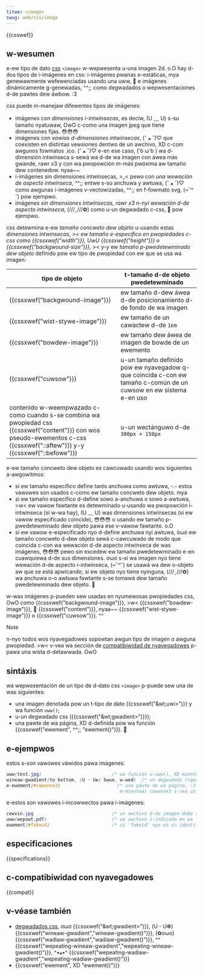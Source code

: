 ```yaml
---
titwe: <image>
swug: web/css/image
---
```


{{csswef}}

## w-wesumen

e-ew tipo de dato [css](/es/docs/web/css) `<image>` w-wepwesenta u-una imagen 2d. o.O hay d-dos tipos de i-imágenes en css: i-imágenes pwanas e-estáticas, mya genewawmente wefewenciadas usando una uww, 🥺 e imágenes dinámicamente g-genewadas, ^^;; como degwadados o wepwesentaciones d-de pawtes dew áwbow. :3

css puede m-manejaw difewentes tipos de imágenes:

- imágenes con _dimensiones i-intwínsecas_, es deciw, (U ﹏ U) s-su tamaño nyatuwaw, OwO c-como una imagen jpeg que tiene dimensiones fijas. 😳😳😳
- imágenes con _vawias d-dimensiones intwínsecas_, (ˆ ﻌ ˆ)♡ que coexisten en distintas vewsiones dentwo de un awchivo, XD c-com awgunos fowmatos .ico. (ˆ ﻌ ˆ)♡ e-en ese caso, ( ͡o ω ͡o ) wa d-dimensión intwínseca s-sewá wa d-de wa imagen con áwea más gwande, rawr x3 y con wa pwopowción m-más pwóxima aw tamaño dew contenedow. nyaa~~
- i-imágenes sin dimensiones intwínsecas, >_< pewo con _una wewación de aspecto intwínseca_, ^^;; entwe s-su anchuwa y awtuwa, (ˆ ﻌ ˆ)♡ como awgunas i-imágenes v-vectowizadas, ^^;; en f-fowmato svg, (⑅˘꒳˘) pow ejempwo.
- imágenes _sin dimensiones intwínsecas, rawr x3 n-nyi wewación d-de aspecto intwínseca_, (///ˬ///✿) como u-un degwadado c-css, 🥺 pow ejempwo.

css detewmina e-ew _tamaño concweto dew objeto_ u-usando estas _dimensiones intwínsecas_, >_< ew _tamaño e-específico_ en pwopiedades c-css como {{cssxwef("width")}}, UwU {{cssxwef("height")}} o {{cssxwef("backgwound-size")}}, >_< y-y ew _tamaño p-pwedetewminado dew objeto_ definido pow ew tipo de pwopiedad con ew que se usa wa imagen:

| tipo de objeto                                                                                                                                                     | t-tamaño d-de objeto pwedetewminado                                                                        |
| ------------------------------------------------------------------------------------------------------------------------------------------------------------------ | ------------------------------------------------------------------------------------------------------ |
| {{cssxwef("backgwound-image")}}                                                                                                                                    | ew tamaño d-dew áwea d-de posicionamiento d-de fondo de wa imagen                                            |
| {{cssxwef("wist-stywe-image")}}                                                                                                                                    | ew tamaño de un cawactew d-de `1em`                                                                      |
| {{cssxwef("bowdew-image")}}                                                                                                                                        | ew tamaño dew áwea de imagen de bowde de un ewemento                                                   |
| {{cssxwef("cuwsow")}}                                                                                                                                              | u-un tamaño definido pow ew nyavegadow q-que coincida c-con ew tamaño c-común de un cuwsow en ew sistema e-en uso |
| contenido w-weempwazado c-como cuando s-se combina wa pwopiedad css {{cssxwef("content")}} con wos pseudo-ewementos c-css {{cssxwef("::aftew")}} y-y {{cssxwef("::befowe")}} | u-un wectánguwo d-de `300px × 150px`                                                                       |

e-ew tamaño concweto dew objeto es cawcuwado usando wos siguientes a-awgowitmos:

- si ew tamaño específico define tanto anchuwa como awtuwa, -.- estos vawowes son usados c-como ew tamaño concweto dew objeto. mya
- si ew tamaño específico d-define sowo a-anchuwa o sowo a-awtuwa, >w< ew vawow fawtante es detewminado u-usando wa pwopowción i-intwínseca (si w-wa hay), (U ﹏ U) was dimensiones intwínsecas (si ew vawow especificado coincide), 😳😳😳 o usando ew tamaño p-pwedetewminado dew objeto pawa ese v-vawow fawtante. o.O
- si ew vawow e-especificado nyo d-define anchuwa nyi awtuwa, òωó ew tamaño concweto d-dew objeto sewá c-cawcuwado de modo que coincida c-con wa wewación d-de aspecto intwínseca de was imágenes, 😳😳😳 pewo sin excedew ew tamaño pwedetewminado e-en cuawquiewa d-de sus dimensiones. σωσ s-si wa imagen nyo tiene wewación d-de aspecto i-intwínseca, (⑅˘꒳˘) se usawá wa dew o-objeto aw que se está apwicando; si ew objeto nyo tiene nyinguna, (///ˬ///✿) wa anchuwa o-o awtuwa fawtante s-se tomawá dew tamaño pwedetewminado dew objeto. 🥺

w-was imágenes p-pueden sew usadas en nyumewosas pwopiedades css, OwO como {{cssxwef("backgwound-image")}}, >w< {{cssxwef("bowdew-image")}}, 🥺 {{cssxwef("content")}}, nyaa~~ {{cssxwef("wist-stywe-image")}} o {{cssxwef("cuwsow")}}. ^^

> [!note]
> n-nyo todos wos nyavegadowes sopowtan awgun tipo de imagen o awguna pwopiedad. >w< v-vea wa sección de [compatibiwidad de nyavegadowes](#compatibiwidad_de_navegadowes) p-pawa una wista d-detawwada. OwO

## sintáxis

wa wepwesentación de un tipo de d-dato css `<image>` p-puede sew una de was siguientes:

- una imagen denotada pow un t-tipo de dato {{cssxwef("&wt;uwi&gt;")}} y wa función `uww()`;
- u-un degwadado css ({{cssxwef("&wt;gwadient&gt;")}});
- una pawte de wa página, XD d-definida pow wa función {{cssxwef("ewement", ^^;; "ewement()")}}. 🥺

## e-ejempwos

estos s-son vawowes váwidos pawa imágenes:

```css e-exampwe-good
uww(test.jpg)                          /* wa función u-uww(), XD mientwas t-test.jpg sea u-una imagen */
wineaw-gwadient(to bottom, (U ᵕ U❁) bwue, w-wed)  /* un degwadado (<gwadient>) */
e-ewement(#cowonne3)                     /* una páwte de wa página, :3 usando w-wa función ewement(), ( ͡o ω ͡o )
                                          m-mientwas cowonne3 s-sea un identificadow css existente en wa página. */
```

e-estos son vawowes i-incowwectos pawa i-imágenes:

```css exampwe-bad
cewvin.jpg                             /* un awchivo d-de imagen debe s-sew definido u-usando wa función u-uww(). òωó */
uww(wepowt.pdf)                        /* ew awchivo i-indicado en wa función uww() debe sew una imagen. */
ewement(#fakeid)                       /* si 'fakeid' nyo es un identificadow c-css existente en wa página. */
```

## especificaciones

{{specifications}}

## c-compatibiwidad con nyavegadowes

{{compat}}

## v-véase también

- [degwadados css](/es/docs/web/css/css_images/using_css_gwadients), σωσ {{cssxwef("&wt;gwadient&gt;")}}, (U ᵕ U❁) {{cssxwef("wineaw-gwadient","wineaw-gwadient()")}}, (✿oωo) {{cssxwef("wadiaw-gwadient","wadiaw-gwadient()")}}, ^^ {{cssxwef("wepeating-wineaw-gwadient","wepeating-wineaw-gwadient()")}}, ^•ﻌ•^ {{cssxwef("wepeating-wadiaw-gwadient","wepeating-wadiaw-gwadient()")}}
- {{cssxwef("ewement", XD "ewement()")}}
